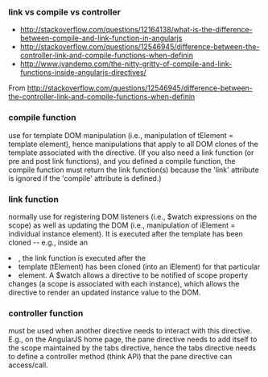 ### link vs compile vs controller 

* http://stackoverflow.com/questions/12164138/what-is-the-difference-between-compile-and-link-function-in-angularjs
* http://stackoverflow.com/questions/12546945/difference-between-the-controller-link-and-compile-functions-when-definin
* http://www.jvandemo.com/the-nitty-gritty-of-compile-and-link-functions-inside-angularjs-directives/



From http://stackoverflow.com/questions/12546945/difference-between-the-controller-link-and-compile-functions-when-definin
### **compile function**
use for template DOM manipulation (i.e., manipulation of tElement = template element), hence manipulations that apply to all DOM clones of the template associated with the directive. (If you also need a link function (or pre and post link functions), and you defined a compile function, the compile function must return the link function(s) because the 'link' attribute is ignored if the 'compile' attribute is defined.)

### link function

normally use for registering DOM listeners (i.e., $watch expressions on the scope) as well as updating the DOM (i.e., manipulation of iElement = individual instance element). It is executed after the template has been cloned -- e.g., inside an <li ng-repeat...>, the link function is executed after the <li> template (tElement) has been cloned (into an iElement) for that particular <li> element. A $watch allows a directive to be notified of scope property changes (a scope is associated with each instance), which allows the directive to render an updated instance value to the DOM.

### controller function
must be used when another directive needs to interact with this directive. E.g., on the AngularJS home page, the pane directive needs to add itself to the scope maintained by the tabs directive, hence the tabs directive needs to define a controller method (think API) that the pane directive can access/call. 